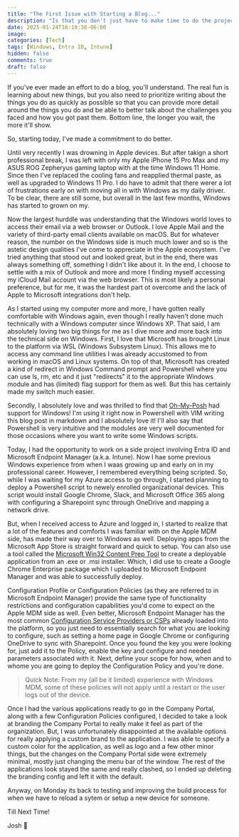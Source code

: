 ```yaml
---
title: "The First Issue with Starting a Blog..."
description: "Is that you don't just have to make time to do the projects, but also to write about them!"
date: 2025-01-24T16:10:38-06:00
image: 
categories: [Tech]
tags: [Windows, Entra ID, Intune]
hidden: false
comments: true
draft: false
---
```

If you've ever made an effort to do a blog, you'll understand. The real fun is learning about new things, but you also need to prioritize writing about the things you do as quickly as possible so that you can provide more detail around the things you do and be able to better talk about the challenges you faced and how you got past them. Bottom line, the longer you wait, the more it'll show. 

So, starting today, I've made a commitment to do better. 

Until very recently I was drowning in Apple devices. But after takign a short professional break, I was left with only my Apple iPhone 15 Pro Max and my ASUS ROG Zepheryus gaming laptop with at the time Windows 11 Home. Since then I've replaced the cooling fans and reapplied thermal paste, as well as upgraded to Windows 11 Pro. I do have to admit that there werer a lot of frustrations early on with moving all in with Windows as my daily driver. To be clear, there are still some, but overall in the last few months, Windows has started to grown on my. 

Now the largest hurddle was understanding that the Windows world loves to access their email via a web browser or Outlook. I love Apple Mail and the variety of third-party email clients available on macOS. But for whatever reason, the number on the Windows side is much much lower and so is the astetic design qualities I've come to appreciate in the Apple ecosystem. I've tried anything that stood out and looked great, but in the end, there was always something off, something I didn't like about it. In the end, I choose to settle with a mix of Outlook and more and more I finding myself accessing my iCloud Mail account via the web browser. This is most likely a personal preference, but for me, it was the hardest part ot overcome and the lack of Apple to Microsoft integrations don't help.

As I started using my computer more and more, I have gotten really comfortable with Windows again, even though I really haven't done much technically with a Windows computer since Windows XP. That said, I am absolutely loving two big things for me as I dive more and more back into the technical side on Windows. First, I love that Microsoft has brought Linux to the platform via WSL (Windows Subsystem Linux). This allows me to access any command line utilities I was already accustomed to from working in macOS and Linux systems. On top of that, Microsoft has created a kind of redirect in Windows Command prompt and Powershell where you can use ls, rm, etc and it just "redirects" it to the appropriate Windows module and has (limited) flag support for them as well. But this has certainly made my switch much easier. 

Secondly, I absolutely love and was thrilled to find that [Oh-My-Posh](https://oh-my-posh.dev) had support for Windows! I'm using it right now in Powershell with VIM writing this blog post in markdown and I absolutely love it! I'll also say that Powershell is very intuitive and the modules are very well documented for those occasions where you want to write some Windows scripts. 

Today, I had the opportunity to work on a side project involving Entra ID and Microsoft Endpoint Manager (a.k.a. Intune). Now I hae some previous Windows experience from when I waas growing up and early on in my professional career. However, I remembered everything being scripted. So, while I was waiting for my Azure access to go through, I started planning to deploy a Powershell script to newely enrolled organizational devices. This script would install Google Chrome, Slack, and Microsoft Office 365 along with configuring a Sharepoint sync through OneDrive and mapping a network drive. 

But, when I received access to Azure and logged in, I started to realize that a lot of the features and comforts I was familiar with on the Apple MDM side, has made their way over to Windows as well. Deploying apps from the Microsoft App Store is straight forward and quick to setup. You can also use a tool called the [Microsoft Win32 Content Prep Tool](https://github.com/microsoft/Microsoft-Win32-Content-Prep-Tool) to create a deployable application from an .exe or .msi installer. Which, I did use to create a Google Chrome Enterprise package which I uploaded to Microsoft Endpoint Manager and was able to successfully deploy. 

Configuration Profile or Configuration Policies (as they are referred to in Microsoft Endpoint Manager) provide the same type of functionality restrictions and configuration capabilities you'd come to expect on the Apple MDM side as well. Even better, Microsoft Endpoint Manager has the most common [Configuration Service Providers or CSPs](https://learn.microsoft.com/en-us/windows/client-management/mdm/policy-configuration-service-provider) already loaded into the platform, so you just need to essentially search for what you are looking to configure, such as setting a home page in Google Chrome or configuring OneDrive to sync with Sharepoint. Once you found the key you were looking for, just add it to the Policy, enable the key and configure and needed parameters associated with it. Next, define your scope for how, when and to whome you are going to deploy the Configuration Policy and you're done. 

> Quick Note: From my (all be it limited) experience with Windows MDM, some of these policies will not apply until a restart or the user logs out of the device. 

Once I had the various applications ready to go in the Company Portal, along with a few Configuration Policies configured, I decided to take a look at branding the Company Portal to really make it feel as part of the organization. But, I was unfortunately disappointed at the available options for really applying a custom brand to the application. I was able to specify a custom color for the application, as well as logo and a few other minor things, but the changes on the Company Portal side were extremely minimal, mostly just changing the menu bar of the window. The rest of the applications look stayed the same and really clashed, so I ended up deleting the branding config and left it with the default. 

Anyway, on Monday its back to testing and improving the build process for when we have to reload a sytem or setup a new device for someone. 

Till Next Time!

Josh 🖖
 
